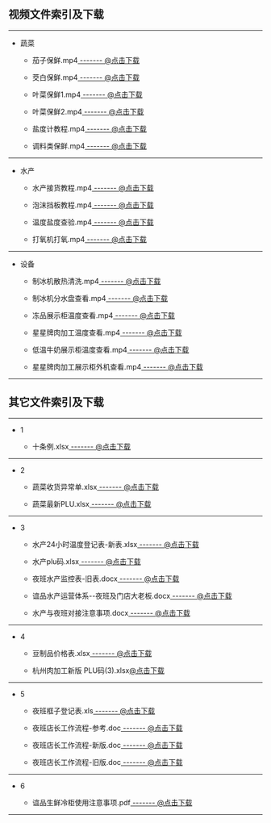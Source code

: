 ## 视频文件索引及下载 <!-- {docsify-ignore-all} -->

----

- 蔬菜

  - 茄子保鲜.mp4[ -------          @点击下载](http://ypsx-test.test.upcdn.net/common/茄子保鲜.mp4)

  - 茭白保鲜.mp4[ -------          @点击下载](http://ypsx-test.test.upcdn.net/common/茭白保鲜.mp4)

  - 叶菜保鲜1.mp4[ -------          @点击下载](http://ypsx-test.test.upcdn.net/common/叶菜保鲜1.mp4)

  - 叶菜保鲜2.mp4[ -------          @点击下载](http://ypsx-test.test.upcdn.net/common/叶菜保鲜2.mp4)

  - 盐度计教程.mp4[ -------          @点击下载](http://ypsx-test.test.upcdn.net/common/盐度计教程.mp4)

  - 调料类保鲜.mp4[ -------          @点击下载](http://ypsx-test.test.upcdn.net/common/调料类保鲜.mp4)

----

- 水产

  - 水产接货教程.mp4[ -------          @点击下载](http://ypsx-test.test.upcdn.net/common/水产接货教程.mp4)

  - 泡沫挡板教程.mp4[ -------          @点击下载](http://ypsx-test.test.upcdn.net/common/泡沫挡板教程.mp4)

  - 温度盐度查验.mp4[ -------          @点击下载](http://ypsx-test.test.upcdn.net/common/温度盐度查验.mp4)

  - 打氧机打氧.mp4[ -------          @点击下载](http://ypsx-test.test.upcdn.net/common/打氧机打氧.mp4)

----

- 设备

  - 制冰机散热清洗.mp4[ -------          @点击下载](http://ypsx-test.test.upcdn.net/equipment/制冰机散热清洗.mp4)

  - 制冰机分水盘查看.mp4[ -------          @点击下载](http://ypsx-test.test.upcdn.net/equipment/制冰机分水盘查看.mp4)

  - 冻品展示柜温度查看.mp4[ -------          @点击下载](http://ypsx-test.test.upcdn.net/equipment/冻品展示柜温度查看.mp4)

  - 星星牌肉加工温度查看.mp4[ -------          @点击下载](http://ypsx-test.test.upcdn.net/equipment/星星牌肉加工温度查看.mp4)

  - 低温牛奶展示柜温度查看.mp4[ -------          @点击下载](http://ypsx-test.test.upcdn.net/equipment/低温牛奶展示柜温度查看.mp4)

  - 星星牌肉加工展示柜外机查看.mp4[ -------          @点击下载](http://ypsx-test.test.upcdn.net/equipment/星星牌肉加工展示柜外机查看.mp4)

----


## 其它文件索引及下载

----
- 1

  - 十条例.xlsx[ -------          @点击下载](http://qiniu.hello-meta.xyz/files/common/十条例.xlsx)

----
- 2

  - 蔬菜收货异常单.xlsx[ -------          @点击下载](http://qiniu.hello-meta.xyz/files/common/蔬菜收货异常单.xlsx)

  - 蔬菜最新PLU.xlsx[ -------          @点击下载](http://qiniu.hello-meta.xyz/files/common/蔬菜最新PLU.xlsx)

----

- 3

  - 水产24小时温度登记表-新表.xlsx[ -------          @点击下载](http://qiniu.hello-meta.xyz/files/common/水产24小时温度登记表-新表.xlsx)

  - 水产plu码.xlsx[ -------          @点击下载](http://qiniu.hello-meta.xyz/files/common/水产plu码.xlsx)

  - 夜班水产监控表-旧表.docx[ -------          @点击下载](http://qiniu.hello-meta.xyz/files/common/夜班水产监控表-旧表.docx)

  - 谊品水产运营体系--夜班及门店大老板.docx[ -------          @点击下载](http://qiniu.hello-meta.xyz/files/common/谊品水产运营体系--夜班及门店大老板.docx)

  - 水产与夜班对接注意事项.docx[ -------          @点击下载](http://qiniu.hello-meta.xyz/files/common/水产与夜班对接注意事项.docx)

----

- 4

  - 豆制品价格表.xlsx[ -------          @点击下载](http://qiniu.hello-meta.xyz/files/common/豆制品价格表.xlsx)

  - <p>杭州肉加工新版 PLU码(3).xlsx<a href="http://qiniu.hello-meta.xyz/files/official/文件下载-杭州肉加工新版 PLU码(3).xlsx">@点击下载</a></p>

----
- 5

  - 夜班框子登记表.xls[ -------          @点击下载](http://qiniu.hello-meta.xyz/files/common/夜班框子登记表.xls)

  - 夜班店长工作流程-参考.doc[ -------          @点击下载](http://qiniu.hello-meta.xyz/files/common/夜班店长工作流程-参考.doc)

  - 夜班店长工作流程-新版.doc[ -------          @点击下载](http://qiniu.hello-meta.xyz/files/common/夜班店长工作流程-新版.doc)

  - 夜班店长工作流程-旧版.doc[ -------          @点击下载](http://qiniu.hello-meta.xyz/files/common/夜班店长工作流程-旧版.doc)

----

- 6

  - 谊品生鲜冷柜使用注意事项.pdf[ -------          @点击下载](http://qiniu.hello-meta.xyz/files/common/谊品生鲜冷柜使用注意事项.pdf)

----
